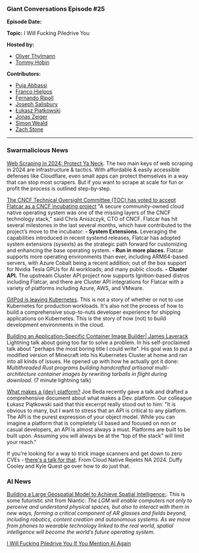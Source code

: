 ### Giant Conversations Episode #25

**Episode Date:**

**Topic:** I Will Fucking Piledrive You

**Hosted by:** 

* [Oliver Thylmann](https://twitter.com/othylmann)
* [Tommy Hobin](https://twitter.com/tommyhobin)

**Contributors:**

* [Puja Abbassi](https://bsky.app/profile/puja.dev)
* [Franco Hielpos](https://www.linkedin.com/in/fhielpos/)
* [Fernando Ripoll](https://github.com/pipo02mix)
* [Joseph Salisbury](https://twitter.com/salisbury_joe)
* [Łukasz Piątkowski](https://www.linkedin.com/in/lukaszpiatkowski/)
* [Jonas Zeiger](https://github.com/lyind)
* [Simon Weald](https://twitter.com/glitchcrab/)
* [Zach Stone](https://www.linkedin.com/in/zstonesecurity/)
------------------------------------------------------------------------------------------------------------------------------


### Swarmalicious News 

[Web Scraping in 2024: Protect Ya Neck](https://x.com/tunahorse21/status/1844589100608668035?s=61). The two main keys of web scraping in 2024 are infrastructure & tactics. With affordable & easily accessible defenses like Cloudflare, even small apps can protect themselves in a way that can stop most scrapers. But if you want to scrape at scale for fun or profit the process is outlined step-by-step.

[The CNCF Technical Oversight Committee (TOC) has voted to accept Flatcar as a CNCF incubating project](https://www.cncf.io/blog/2024/10/29/flatcar-brings-container-linux-to-the-cncf-incubator/) "A secure community-owned cloud native operating system was one of the missing layers of the CNCF technology stack,” said Chris Aniszczyk, CTO of CNCF. Flatcar has hit several milestones in the last several months, which have contributed to the project’s move to the incubator:
**- System Extensions.** Leveraging the capabilities introduced in recent systemd releases, Flatcar has adopted system extensions (sysexts) as the strategic path forward for customizing and enhancing the base operating system. 
**- Run in more places.** Flatcar supports more operating environments than ever, including ARM64-based servers, with Azure Cobalt being a recent addition; out of the box support for Nvidia Tesla GPUs for AI workloads; and many public clouds.
**- Cluster API.** The upstream Cluster API project now supports Ignition-based distros including Flatcar, and there are Cluster API integrations for Flatcar with a variety of platforms including Azure, AWS, and VMware. 

[GitPod is leaving Kubernetes](https://www.gitpod.io/blog/we-are-leaving-kubernetes). This is not a story of whether or not to use Kubernetes for production workloads. It's also not the process of how to build a comprehensive soup-to-nuts developer experience for shipping applications on Kubernetes. This is the story of how (not) to build development environments in the cloud.

[Building an Application-Specific Container Image Builder| James Laverack](https://www.youtube.com/watch?v=NAgxyyL-7LI) Lightning talk about going too far to solve a problem. In his self-proclaimed talk about "perhaps the most boring title I could write". His goal was to put a modified version of Minecraft into his Kubernetes Cluster at home and ran into all kinds of issues. He opened up with how he actually got it done: _Multithreaded Rust programs building handcrafted artisanal multi-architecture container images by rewriting tarballs in flight during download._ (7 minute lightning talk)

[What makes a {dev} platform?](https://docs.google.com/document/d/1-T9xopIN-SCzQPQPCCMQi3gLecWJolDVewYQAEQSR4g/edit?tab=t.0) Joe Beda recently gave a talk and drafted a comprehensive document about what makes a Dev. platform. Our colleague Łukasz Piątkowski said that this excerrpt really stood out to him: "It is obvious to many, but I want to stress that an API is critical to any platform. The API is the purest expression of your object model. While you can imagine a platform that is completely UI based and focused on non or casual developers, an API is almost always a must.  Platforms are built to be built upon.  Assuming you will always be at the “top of the stack” will limit your reach."

If you're looking for a way to trick image scanners and get down to zero CVEs - [there's a talk for that](https://www.youtube.com/live/mtWPvbmlMFw?si=Dt-zC_dk9SlvCr0G&t=1013). From Cloud Native Rejekts NA 2024. Duffy Cooley and Kyle Quest go over how to do just that. 

### AI News

[Building a Large Geospatial Model to Achieve Spatial Intelligence:](https://nianticlabs.com/news/largegeospatialmodel). This is some futuristic shit from Niantic: _The LGM will enable computers not only to perceive and understand physical spaces, but also to interact with them in new ways, forming a critical component of AR glasses and fields beyond, including robotics, content creation and autonomous systems. As we move from phones to wearable technology linked to the real world, spatial intelligence will become the world’s future operating system._

[I Will Fucking Piledrive You If You Mention AI Again](https://ludic.mataroa.blog/blog/i-will-fucking-piledrive-you-if-you-mention-ai-again/)

